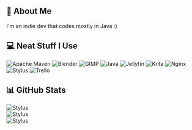 ## 💫 About Me
I'm an indie dev that codes mostly in Java :)

## 💻 Neat Stuff I Use
<picture>
  <img alt="Apache Maven" src="https://img.shields.io/badge/Apache%20Maven-C71A36?style=for-the-badge&logo=Apache%20Maven&logoColor=white">
</picture>
<picture>
  <img alt="Blender" src="https://img.shields.io/badge/blender-%23F5792A.svg?style=for-the-badge&logo=blender&logoColor=white">
</picture>
<picture>
  <img alt="GIMP" src="https://img.shields.io/badge/Gimp-657D8B?style=for-the-badge&logo=gimp&logoColor=FFFFFF">
</picture>
<picture>
  <img alt="Java" src="https://img.shields.io/badge/java-%23ED8B00.svg?style=for-the-badge&logo=openjdk&logoColor=white">
</picture>
<picture>
  <img alt="Jellyfin" src="https://img.shields.io/badge/jellyfin-%23000B25.svg?style=for-the-badge&logo=Jellyfin&logoColor=00A4DC">
</picture>
<picture>
  <img alt="Krita" src="https://img.shields.io/badge/Krita-203759?style=for-the-badge&logo=krita&logoColor=EEF37B">
</picture>
<picture>
  <img alt="Nginx" src="https://img.shields.io/badge/nginx-%23009639.svg?style=for-the-badge&logo=nginx&logoColor=white">
</picture>
<picture>
  <img alt="Stylus" src="https://img.shields.io/badge/stylus-%23ff6347.svg?style=for-the-badge&logo=stylus&logoColor=white">
</picture>
<picture>
  <img alt="Trello" src="https://img.shields.io/badge/Trello-%23026AA7.svg?style=for-the-badge&logo=Trello&logoColor=white">
</picture>

## 📊 GitHub Stats
<picture>
  <img alt="Stylus" src="https://github-readme-stats.vercel.app/api/top-langs/?username=JasonHorkles&theme=vue-dark&hide_border=true&include_all_commits=false&count_private=false&layout=compact">
</picture>
<br/>
<picture>
  <img alt="Stylus" src="https://github-readme-stats.vercel.app/api?username=JasonHorkles&theme=vue-dark&hide_border=true&include_all_commits=false&count_private=false">
</picture>
<br/>
<picture>
  <img alt="Stylus" src="https://github-readme-streak-stats.herokuapp.com/?user=JasonHorkles&theme=vue-dark&hide_border=true">
</picture>

<!-- Thanks to GPRM ( https://gprm.itsvg.in ) -->
